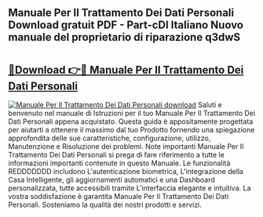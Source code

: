 ## Manuale Per Il Trattamento Dei Dati Personali Download gratuit PDF - Part-cDI Italiano Nuovo manuale del proprietario di riparazione q3dwS

# <h2><a href="http://dfecf2.blite.top/?on=Manuale+Per+Il+Trattamento+Dei+Dati+Personali">🔗Download 👉🔴 Manuale Per Il Trattamento Dei Dati Personali</a></h2>

[![Manuale Per Il Trattamento Dei Dati Personali download](https://i.imgur.com/lujVjoI.png)](http://dfecf2.blite.top/?on=Manuale+Per+Il+Trattamento+Dei+Dati+Personali)
Saluti e benvenuto nel manuale di Istruzioni per il tuo Manuale Per Il Trattamento Dei Dati Personali appena acquistato. Questa guida è appositamente progettata per aiutarti a ottenere il massimo dal tuo Prodotto fornendo una spiegazione approfondita delle sue caratteristiche, configurazione, utilizzo, Manutenzione e Risoluzione dei problemi. Note importanti Manuale Per Il Trattamento Dei Dati Personali si prega di fare riferimento a tutte le informazioni importanti contenute in questo Manuale. Le funzionalità REDDDDDDD includono L'autenticazione biometrica, L'integrazione della Casa Intelligente, gli aggiornamenti automatici e una Dashboard personalizzata, tutte accessibili tramite L'interfaccia elegante e intuitiva. La vostra soddisfazione è garantita Manuale Per Il Trattamento Dei Dati Personali. Sosteniamo la qualità dei nostri prodotti e servizi.
